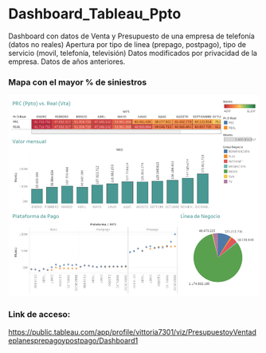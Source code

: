 # Dashboard_Tableau_Ppto

Dashboard con datos de Venta y Presupuesto de una empresa de telefonía (datos no reales)
Apertura por tipo de linea (prepago, postpago), tipo de servicio (movil, telefonía, televisión)
Datos modificados por privacidad de la empresa.
Datos de años anteriores.


### Mapa con el mayor % de siniestros

![Imagen del Dashboard](https://github.com/vittoriadelsignore/Dashboard_Tableau_Ppto/blob/master/Dashboard%20Presupuesto.png)


### Link de acceso:
https://public.tableau.com/app/profile/vittoria7301/viz/PresupuestoyVentadeplanesprepagoypostpago/Dashboard1
